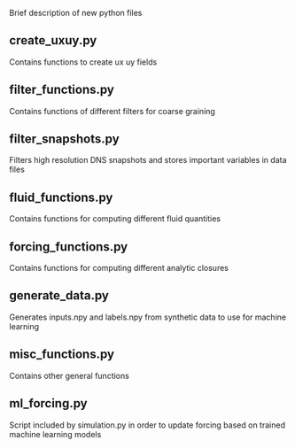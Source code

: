 Brief description of new python files

## create_uxuy.py
Contains functions to create ux uy fields

## filter_functions.py
Contains functions of different filters for coarse graining

## filter_snapshots.py
Filters high resolution DNS snapshots and stores important variables in data files

## fluid_functions.py
Contains functions for computing different fluid quantities

## forcing_functions.py
Contains functions for computing different analytic closures

## generate_data.py
Generates inputs.npy and labels.npy from synthetic data to use for machine learning

## misc_functions.py
Contains other general functions

## ml_forcing.py
Script included by simulation.py in order to update forcing based on trained machine learning models
